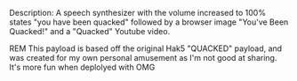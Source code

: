  Description: A speech synthesizer with the volume increased to 100% states "you have been quacked" followed by a browser image "You've Been Quacked!" and a "Quacked" Youtube video.

REM This payload is based off the original Hak5 "QUACKED" payload, and was created for my own personal amusement as I'm not good at sharing. It's more fun when deplolyed with OMG

